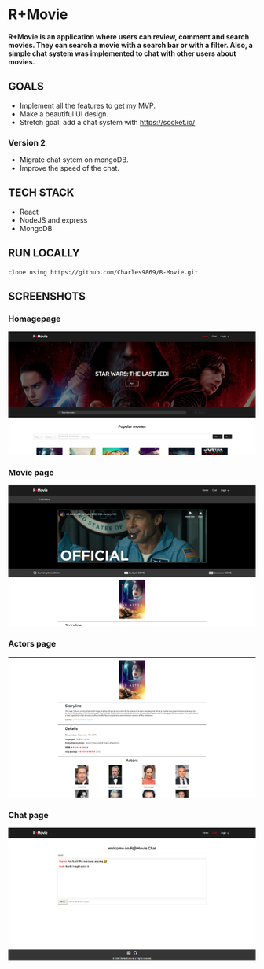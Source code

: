# R+Movie

#### R+Movie is an application where users can review, comment and search movies. They can search a movie with a search bar or with a filter. Also, a simple chat system was implemented to chat with other users about movies.

## GOALS

- Implement all the features to get my MVP.
- Make a beautiful UI design.
- Stretch goal: add a chat system with https://socket.io/

### Version 2

- Migrate chat sytem on mongoDB.
- Improve the speed of the chat.

## TECH STACK

- React
- NodeJS and express
- MongoDB

## RUN LOCALLY
```
clone using https://github.com/Charles9869/R-Movie.git
```
## SCREENSHOTS

### Homagepage

![image](./server/assets/homepage.png)

### Movie page

![image](./server/assets/movie_page.png)

### Actors page

![image](./server/assets/actors.png)

### Chat page

![image](./server/assets/chat.png)
